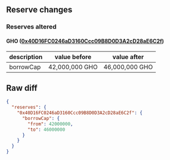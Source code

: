 ## Reserve changes

### Reserves altered

#### GHO ([0x40D16FC0246aD3160Ccc09B8D0D3A2cD28aE6C2f](https://etherscan.io/address/0x40D16FC0246aD3160Ccc09B8D0D3A2cD28aE6C2f))

| description | value before | value after |
| --- | --- | --- |
| borrowCap | 42,000,000 GHO | 46,000,000 GHO |


## Raw diff

```json
{
  "reserves": {
    "0x40D16FC0246aD3160Ccc09B8D0D3A2cD28aE6C2f": {
      "borrowCap": {
        "from": 42000000,
        "to": 46000000
      }
    }
  }
}
```